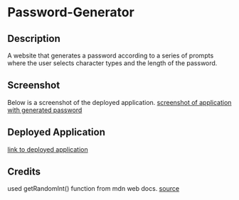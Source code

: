 # Password-Generator

## Description

A website that generates a password according to a series of prompts where the user selects character types and the length of the password.

## Screenshot

Below is a screenshot of the deployed application.
[screenshot of application with generated password](./assets/deployed.png)

## Deployed Application

[link to deployed application](https://samschroder123.github.io/Password-Generator/)

## Credits

used getRandomInt() function from mdn web docs.
[source](https://developer.mozilla.org/en-US/docs/Web/JavaScript/Reference/Global_Objects/Math/random)
